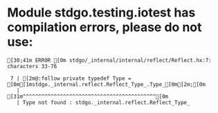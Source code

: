 # Module stdgo.testing.iotest has compilation errors, please do not use:
```
[30;41m ERROR [0m stdgo/_internal/internal/reflect/Reflect.hx:7: characters 33-76

 7 | [2m@:follow private typedef Type = [0m[1mstdgo._internal.reflect.Reflect_Type_.Type_[0m[2m;[0m
   |                                 [31m^^^^^^^^^^^^^^^^^^^^^^^^^^^^^^^^^^^^^^^^^^^[0m
   | Type not found : stdgo._internal.reflect.Reflect_Type_


```

